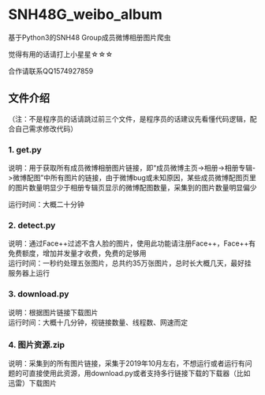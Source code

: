# SNH48G_weibo_album
基于Python3的SNH48 Group成员微博相册图片爬虫  

觉得有用的话请打上小星星☆☆☆  

合作请联系QQ1574927859

## 文件介绍

（注：不是程序员的话请跳过前三个文件，是程序员的话建议先看懂代码逻辑，配合自己需求修改代码）

### 1. get.py
说明：用于获取所有成员微博相册图片链接，即“成员微博主页->相册->相册专辑->微博配图”中所有图片的链接，由于微博bug或未知原因，某些成员微博配图页里的图片数量明显少于相册专辑页显示的微博配图数量，采集到的图片数量明显偏少  

运行时间：大概二十分钟

### 2. detect.py
说明：通过Face++过滤不含人脸的图片，使用此功能请注册Face++，Face++有免费额度，增加并发量才收费，免费的足够用  
运行时间：一秒约处理五张图片，总共约35万张图片，总时长大概几天，最好挂服务器上运行

### 3. download.py
说明：根据图片链接下载图片  
运行时间：大概十几分钟，视链接数量、线程数、网速而定
  
### 4. 图片资源.zip
说明：采集到的所有图片链接，采集于2019年10月左右，不想运行或者运行有问题的可直接使用此资源，用download.py或者支持多行链接下载的下载器（比如迅雷）下载图片
